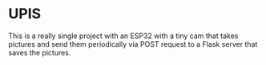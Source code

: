 # UPIS
This is a really single project with an ESP32 with a tiny cam that takes pictures and send them periodically via POST request to a Flask server that saves the pictures.
